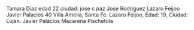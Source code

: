 Tamara Diaz edad 22 ciudad: jose c paz
Jose Rodriguez
Lazaro Feijoo
Javier Palacios 40 Villa Amelia, Santa Fe.
Lazaro Feijoo, Edad: 19, Ciudad: Lujan.
Javier Palacios
Macarena Pischetola